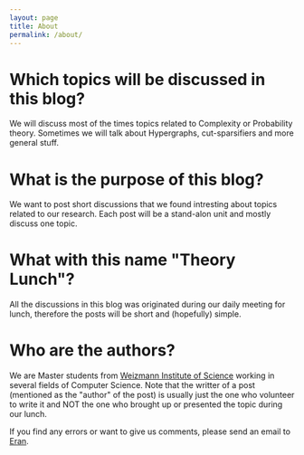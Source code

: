 ```yaml
---
layout: page
title: About
permalink: /about/
---
```


# Which topics will be discussed in this blog?

We will discuss most of the times topics related to Complexity or Probability theory. Sometimes we will talk about Hypergraphs, cut-sparsifiers and more general stuff.


# What is the purpose of this blog?

We want to post short discussions that we found intresting about topics related to our research. Each post will be a stand-alon unit and mostly discuss one topic.

# What with this name "Theory Lunch"?

All the discussions in this blog was originated during our daily meeting for lunch, therefore the posts will be short and (hopefully) simple. 

# Who are the authors?

We are Master students from [Weizmann Institute of Science](https://www.weizmann.ac.il/feinberg/academics/msc-program-outline) working in several fields of Computer Science. Note that the writter of a post (mentioned as the "author" of the post) is usually just the one who volunteer to write it and NOT the one who brought up or presented the topic during our lunch.


If you find any errors or want to give us comments, please send an email to [Eran](mailto:eran.amar@weizmann.ac.il). 